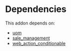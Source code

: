 # Dependencies

This addon depends on:

- [uom](https://github.com/bringout/oca-ocb-core)
- [sale_management](https://github.com/bringout/oca-ocb-sale)
- [web_action_conditionable](https://github.com/bringout/oca-technical)
